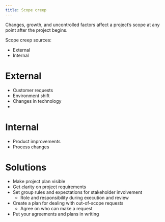 ```yaml
---
title: Scope creep
---
```

Changes, growth, and uncontrolled factors affect a project’s scope at any point after the project begins. 

Scope creep sources:
- External
- Internal

# External
- Customer requests
- Environment shift
- Changes in technology
- 
# Internal
- Product improvements
- Process changes

# Solutions
- Make project plan visible
- Get clarity on project requirements
- Set group rules and expectations for stakeholder involvement
    - Role and responsibility during execution and review
- Create a plan for dealing with out-of-scope requests
    - Agree on who can make a request
- Put your agreements and plans in writing